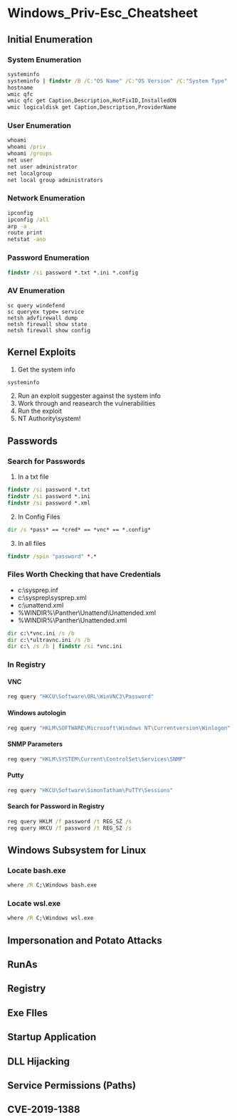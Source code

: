 # Windows_Priv-Esc_Cheatsheet
## Initial Enumeration
### System Enumeration
  ```cmd
  systeminfo
  systeminfo | findstr /B /C:"OS Name" /C:"OS Version" /C:"System Type"
  hostname
  wmic qfc
  wmic qfc get Caption,Description,HotFixID,InstalledON
  wmic logicaldisk get Caption,Description,ProviderName
  ```

### User Enumeration
  ```cmd
  whoami
  whoami /priv
  whoami /groups
  net user
  net user administrator
  net localgroup
  net local group administrators
  
  ```

### Network Enumeration
  ```cmd
  ipconfig
  ipconfig /all
  arp -a
  route print
  netstat -ano
  ```

### Password Enumeration
  ```cmd
  findstr /si password *.txt *.ini *.config
  ```

### AV Enumeration
  ```sc
  sc query windefend
  sc queryex type= service
  netsh advfirewall dump
  netsh firewall show state
  netsh firewall show config
  ```

## Kernel Exploits
  1. Get the system info
  ```cmd
  systeminfo
  ```
  2. Run an exploit suggester against the system info
  3. Work through and reasearch the vulnerabilities
  4. Run the exploit
  5. NT Authority\system! 

## Passwords
### Search for Passwords
  1. In a txt file
  ```cmd
  findstr /si password *.txt
  findstr /si password *.ini
  findstr /si password *.xml
  ```
  2. In Config Files
  ```cmd
  dir /s *pass* == *cred* == *vnc* == *.config*
  ```
  3. In all files 
  ```cmd
  findstr /spin "password" *.*
  ```

### Files Worth Checking that have Credentials
  * c:\sysprep.inf
  * c:\sysprep\sysprep.xml
  * c:\unattend.xml
  * %WINDIR%\Panther\Unattend\Unattended.xml
  * %WINDIR%\Panther\Unattended.xml
  ```cmd
  dir c:\*vnc.ini /s /b
  dir c:\*ultravnc.ini /s /b 
  dir c:\ /s /b | findstr /si *vnc.ini
  ```
  
### In Registry
#### VNC
  ```cmd
  reg query "HKCU\Software\ORL\WinVNC3\Password"
  ```
#### Windows autologin
  ```cmd
  reg query "HKLM\SOFTWARE\Microsoft\Windows NT\Currentversion\Winlogon"
  ```
#### SNMP Parameters
  ```cmd
  reg query "HKLM\SYSTEM\Current\ControlSet\Services\SNMP"
  ```
#### Putty
  ```cmd
  reg query "HKCU\Software\SimonTatham\PuTTY\Sessions"
  ```
#### Search for Password in Registry
  ```cmd
  reg query HKLM /f password /t REG_SZ /s
  reg query HKCU /f password /t REG_SZ /s
  ```

## Windows Subsystem for Linux
### Locate bash.exe
  ```cmd
  where /R C;\Windows bash.exe
  ```
### Locate wsl.exe
  ```cmd
  where /R C;\Windows wsl.exe
  ```

## Impersonation and Potato Attacks
## RunAs
## Registry
## Exe FIles
## Startup Application
## DLL Hijacking
## Service Permissions (Paths)
## CVE-2019-1388




